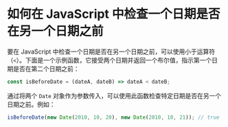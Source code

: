 # 如何在 JavaScript 中检查一个日期是否在另一个日期之前

要在 JavaScript 中检查一个日期是否在另一个日期之前，可以使用小于运算符（`<`）。下面是一个示例函数，它接受两个日期并返回一个布尔值，指示第一个日期是否在第二个日期之前：

```js
const isBeforeDate = (dateA, dateB) => dateA < dateB;
```

通过将两个 `Date` 对象作为参数传入，可以使用此函数检查特定日期是否在另一个日期之前。例如：

```js
isBeforeDate(new Date(2010, 10, 20), new Date(2010, 10, 21)); // true
```
